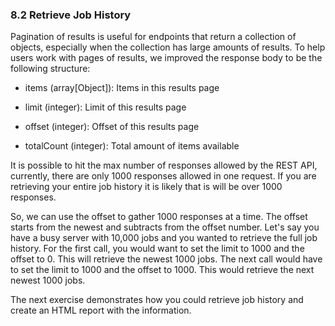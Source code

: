 ### 8.2 Retrieve Job History

Pagination of results is useful for endpoints that return a collection
of objects, especially when the collection has large amounts of results.
To help users work with pages of results, we improved the response body
to be the following structure:

-   items (array\[Object\]): Items in this results page

-   limit (integer): Limit of this results page

-   offset (integer): Offset of this results page

-   totalCount (integer): Total amount of items available

It is possible to hit the max number of responses allowed by the REST
API, currently, there are only 1000 responses allowed in one request. If
you are retrieving your entire job history it is likely that is will be
over 1000 responses.

So, we can use the offset to gather 1000 responses at a time. The offset
starts from the newest and subtracts from the offset number. Let's say
you have a busy server with 10,000 jobs and you wanted to retrieve the
full job history. For the first call, you would want to set the limit to
1000 and the offset to 0. This will retrieve the newest 1000 jobs. The
next call would have to set the limit to 1000 and the offset to 1000.
This would retrieve the next newest 1000 jobs.

The next exercise demonstrates how you could retrieve job history and
create an HTML report with the information.
